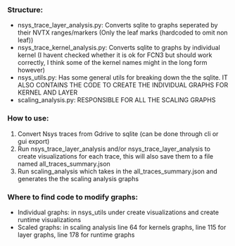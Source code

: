 ### Structure:
- nsys_trace_layer_analysis.py: Converts sqlite to graphs seperated by their NVTX ranges/markers (Only the leaf marks (hardcoded to omit non leaf))
- nsys_trace_kernel_analysis.py: Converts sqlite to graphs by individual kernel (I havent checked whether it is ok for FCN3 but should work correctly, I think some of the kernel names might in the long form however)
- nsys_utils.py: Has some general utils for breaking down the the sqlite. IT ALSO CONTAINS THE CODE TO CREATE THE INDIVIDUAL GRAPHS FOR KERNEL AND LAYER
- scaling_analysis.py: RESPONSIBLE FOR ALL THE SCALING GRAPHS


### How to use:
1. Convert Nsys traces from Gdrive to sqlite (can be done through cli or gui export)
2. Run nsys_trace_layer_analysis and/or nsys_trace_layer_analysis to create visualizations for each trace, this will also save them to a file named all_traces_summary.json
3. Run scaling_analysis which takes in the all_traces_summary.json and generates the the scaling analysis graphs


### Where to find code to modify graphs:
- Individual graphs: in nsys_utils under create visualizations and create runtime visualizations
- Scaled graphs: in scaling analysis line 64 for kernels graphs, line 115 for layer graphs, line 178 for runtime graphs

